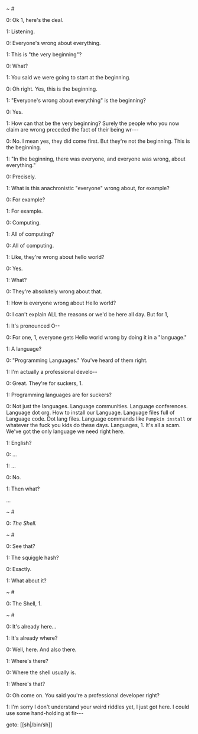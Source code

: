 ~ #

0: Ok 1, here's the deal.

1: Listening.

0: Everyone's wrong about everything.

1: This is "the very beginning"?

0: What?

1: You said we were going to start at the beginning.

0: Oh right. Yes, this is the beginning.

1: "Everyone's wrong about everything" is the beginning?

0: Yes.

1: How can that be the very beginning? Surely the people who you now claim are wrong preceded the fact of their being wr---

0: No. I mean yes, they did come first. But they're not the beginning. This is the beginning.

1: "In the beginning, there was everyone, and everyone was wrong, about everything."

0: Precisely.

1: What is this anachronistic "everyone" wrong about, for example?

0: For example?

1: For example.

0: Computing.

1: All of computing?

0: All of computing.

1: Like, they're wrong about hello world?

0: Yes.

1: What?

0: They're absolutely wrong about that.

1: How is everyone wrong about Hello world?

0: I can't explain ALL the reasons or we'd be here all day. But for 1,

1: It's pronounced O--

0: For one, 1, everyone gets Hello world wrong by doing it in a "language."

1: A language?

0: "Programming Languages." You've heard of them right.

1: I'm actually a professional develo--

0: Great. They're for suckers, 1.

1: Programming languages are for suckers?

0: Not just the languages. Language communities. Language conferences. Language dot org. How to install our Language. Language files full of Language code. Dot lang files. Language commands like `Pumpkin install` or whatever the fuck you kids do these days. Languages, 1. It's all a scam. We've got the only language we need right here.

1: English?

0: ...

1: ...

0: No.

1: Then what?

...

~ #

0: _The Shell._

~ #

0: See that?

1: The squiggle hash?

0: Exactly.

1: What about it?

~ #

0: The Shell, 1.

~ #

0: It's already here...

1: It's already where?

0: Well, here. And also there.

1: Where's there?

0: Where the shell usually is.

1: Where's that?

0: Oh come on. You said you're a professional developer right?

1: I'm sorry I don't understand your weird riddles yet, I just got here. I could use some hand-holding at fir---

goto: [[sh|/bin/sh]]
